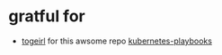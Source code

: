 # gratful for 

- [togeirl](https://github.com/torgeirl) for this awsome repo [kubernetes-playbooks](https://github.com/torgeirl/kubernetes-playbooks)
